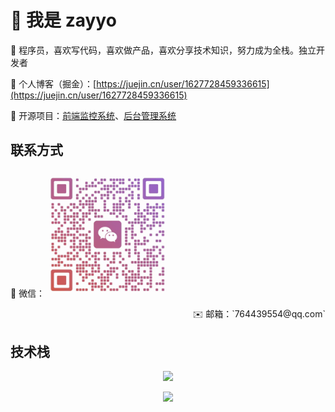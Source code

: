 # 👋 我是 zayyo

🌈 程序员，喜欢写代码，喜欢做产品，喜欢分享技术知识，努力成为全栈。独立开发者

🏡 个人博客（掘金）：[https://juejin.cn/user/1627728459336615](https://juejin.cn/user/1627728459336615)

🎉 开源项目：[前端监控系统](https://github.com/zayyo123/monitor-middle-platform)、[后台管理系统](https://github.com/zayyo123/vue3-ts-admin)

## 联系方式

<p align="left">💬 微信：<img src="1745289707859.png" width="200" height="auto" alt="微信二维码" /></p>

<p align="right">✉️ 邮箱：`764439554@qq.com`</p>

## 技术栈

<p align="center">
  <a href="https://skillicons.dev">
    <img src="https://skillicons.dev/icons?i=html,css,javascript,typescript,jquery,less,scss,tailwind,react,redux,vue,nuxt,pinia,electron,webpack,vite,npm,yarn,pnpm,md,git,gitlab,github,nodejs,mysql,mongodb,vscode,idea,webstorm,pycharm,postman,bootstrap,ps,php,powershell,py,notion,md&perline=10" />
  </a>
</p>
 <p align="center"><img  src="https://media1.giphy.com/media/13HgwGsXF0aiGY/giphy.gif" /></p>
